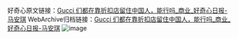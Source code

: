 好奇心原文链接：[Gucci 们都在靠折扣店留住中国人，能行吗_商业_好奇心日报-马安琪](https://www.qdaily.com/articles/7621.html)
WebArchive归档链接：[Gucci 们都在靠折扣店留住中国人，能行吗_商业_好奇心日报-马安琪](http://web.archive.org/web/20190623172523/https://www.qdaily.com/articles/7621.html)
![image](http://ww3.sinaimg.cn/large/007d5XDply1g3wjme234wj30u034tb29)